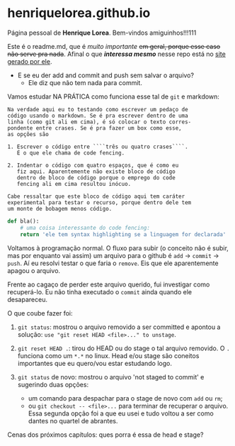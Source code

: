 # henriquelorea.github.io

Página pessoal de **Henrique Lorea**. Bem-vindos amiguinhos!!!111

Este é o readme.md, que é _muito importante_ ~~em geral, porque esse caso não serve pra nada~~.
Afinal o que **_interessa mesmo_** nesse repo está no [site gerado por ele](https://henriquelorea.github.io).

- E se eu der add and commit and push sem salvar o arquivo?
    - Ele diz que não tem nada para commit.

Vamos estudar NA PRÁTICA como funciona esse tal de `git` e markdown:

    Na verdade aqui eu to testando como escrever um pedaço de
    código usando o markdown. Se é pra escrever dentro de uma
    linha (como git ali em cima), é só colocar o texto corres-
    pondente entre crases. Se é pra fazer um box como esse,
    as opções são

    1. Escrever o código entre ````três ou quatro crases````.
       É o que ele chama de code fencing.

    2. Indentar o código com quatro espaços, que é como eu
       fiz aqui. Aparentemente não existe bloco de código
       dentro de bloco de código porque o emprego do code
       fencing ali em cima resultou inócuo.

    Cabe ressaltar que este bloco de código aqui tem caráter
    experimental para testar o recurso, porque dentro dele tem
    um monte de bobagem menos código.

```python
def bla():
    # uma coisa interessante do code fencing:
    return 'ele tem syntax highlighting se a linguagem for declarada'
```

Voltamos à programação normal. O fluxo para subir (o conceito
não é subir, mas por enquanto vai assim) um arquivo para o
github é `add` -> `commit` -> `push`. Aí eu resolvi testar o que
faria o `remove`. Eis que ele aparentemente apagou o arquivo.

Frente ao cagaço de perder este arquivo querido, fui investigar como recuperá-lo. Eu não tinha executado o `commit` ainda quando ele desapareceu.

O que coube fazer foi:

1. `git status`: mostrou o arquivo removido a ser committed e apontou a solução: `use "git reset HEAD <file>..." to unstage`.

2. `git reset HEAD .`: tirou do HEAD ou do stage o tal arquivo removido. O `.` funciona como um `*.*` no linux. Head e/ou stage são coneitos importantes que eu quero/vou estar estudando logo.

3. `git status` de novo: mostrou o arquivo 'not staged to commit' e sugerindo duas opções:
    * um comando para despachar para o stage de novo com `add` ou `rm`;
    - ou `git checkout -- <file>...` para terminar de recuperar o arquivo. Essa segunda opção foi a que eu usei e tudo voltou a ser como dantes no quartel de abrantes.

Cenas dos próximos capítulos: ques porra é essa de head e stage?
